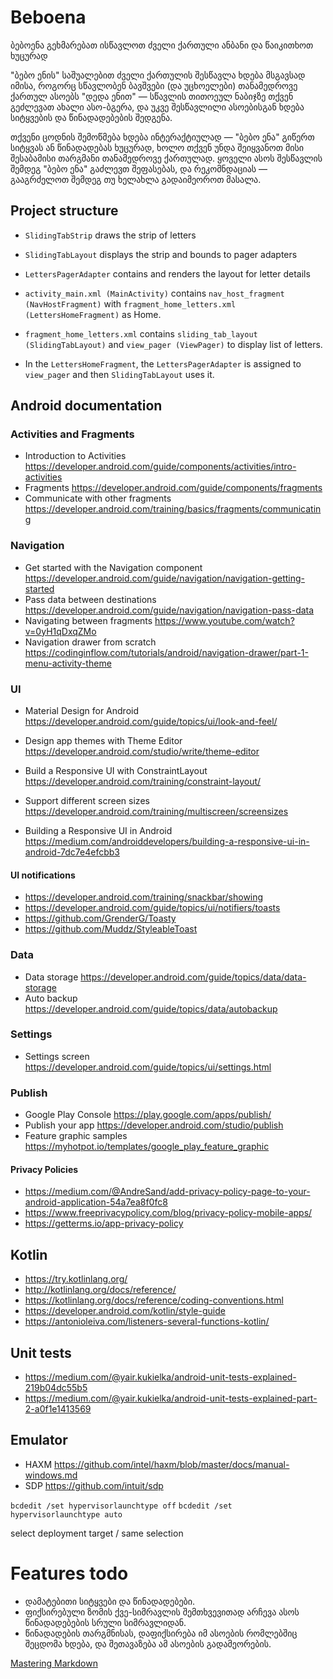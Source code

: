 # Beboena

ბებოენა გეხმარებათ ისწავლოთ ძველი ქართული ანბანი და წაიკითხოთ ხუცურად

"ბებო ენის" საშუალებით ძველი ქართულის შესწავლა ხდება მსგავსად იმისა, როგორც სწავლობენ ბავშვები (და უცხოელები) თანამედროვე ქართულ ასოებს "დედა ენით" — სწავლის თითოეულ ნაბიჯზე თქვენ გეძლევათ ახალი ასო-ბგერა, და უკვე შესწავლილი ასოებისგან ხდება სიტყვების და წინადადებების შედგენა.

თქვენი ცოდნის შემოწმება ხდება ინტერაქტიულად — "ბებო ენა" გიწერთ სიტყვას ან წინადადებას ხუცურად, ხოლო თქვენ უნდა შეიყვანოთ მისი შესაბამისი თარგმანი თანამედროვე ქართულად. ყოველი ასოს შესწავლის შემდეგ "ბებო ენა" გაძლევთ შეფასებას, და რეკომნდაციას — გააგრძელოთ შემდეგ თუ ხელახლა გადაიმეოროთ მასალა.

## Project structure

- `SlidingTabStrip` draws the strip of letters
- `SlidingTabLayout` displays the strip and bounds to pager adapters
- `LettersPagerAdapter` contains and renders the layout for letter details

- `activity_main.xml (MainActivity)` contains `nav_host_fragment (NavHostFragment)` with `fragment_home_letters.xml (LettersHomeFragment)` as Home.
- `fragment_home_letters.xml` contains `sliding_tab_layout (SlidingTabLayout)` and `view_pager (ViewPager)` to display list of letters.
- In the `LettersHomeFragment`, the `LettersPagerAdapter` is assigned to `view_pager` and then `SlidingTabLayout` uses it.

## Android documentation

### Activities and Fragments

- Introduction to Activities                    https://developer.android.com/guide/components/activities/intro-activities
- Fragments                                     https://developer.android.com/guide/components/fragments
- Communicate with other fragments              https://developer.android.com/training/basics/fragments/communicating

### Navigation

- Get started with the Navigation component     https://developer.android.com/guide/navigation/navigation-getting-started
- Pass data between destinations                https://developer.android.com/guide/navigation/navigation-pass-data
- Navigating between fragments                  https://www.youtube.com/watch?v=0yH1qDxqZMo
- Navigation drawer from scratch                https://codinginflow.com/tutorials/android/navigation-drawer/part-1-menu-activity-theme

### UI

- Material Design for Android                   https://developer.android.com/guide/topics/ui/look-and-feel/
- Design app themes with Theme Editor           https://developer.android.com/studio/write/theme-editor

- Build a Responsive UI with ConstraintLayout   https://developer.android.com/training/constraint-layout/

- Support different screen sizes                https://developer.android.com/training/multiscreen/screensizes
- Building a Responsive UI in Android           https://medium.com/androiddevelopers/building-a-responsive-ui-in-android-7dc7e4efcbb3

#### UI notifications

- https://developer.android.com/training/snackbar/showing
- https://developer.android.com/guide/topics/ui/notifiers/toasts
- https://github.com/GrenderG/Toasty
- https://github.com/Muddz/StyleableToast

### Data

- Data storage                                  https://developer.android.com/guide/topics/data/data-storage
- Auto backup                                   https://developer.android.com/guide/topics/data/autobackup

### Settings

- Settings screen                               https://developer.android.com/guide/topics/ui/settings.html

### Publish

- Google Play Console                           https://play.google.com/apps/publish/
- Publish your app                              https://developer.android.com/studio/publish
- Feature graphic samples                       https://myhotpot.io/templates/google_play_feature_graphic

#### Privacy Policies

- https://medium.com/@AndreSand/add-privacy-policy-page-to-your-android-application-54a7ea8f0fc8
- https://www.freeprivacypolicy.com/blog/privacy-policy-mobile-apps/
- https://getterms.io/app-privacy-policy


Kotlin
------------------------------
- https://try.kotlinlang.org/
- http://kotlinlang.org/docs/reference/
- https://kotlinlang.org/docs/reference/coding-conventions.html
- https://developer.android.com/kotlin/style-guide
- https://antonioleiva.com/listeners-several-functions-kotlin/


Unit tests
------------------------------
- https://medium.com/@yair.kukielka/android-unit-tests-explained-219b04dc55b5
- https://medium.com/@yair.kukielka/android-unit-tests-explained-part-2-a0f1e1413569


Emulator
------------------------------
- HAXM  https://github.com/intel/haxm/blob/master/docs/manual-windows.md
- SDP   https://github.com/intuit/sdp

`bcdedit /set hypervisorlaunchtype off`
`bcdedit /set hypervisorlaunchtype auto`

select deployment target / same selection


Features todo
==============================

- დამატებითი სიტყვები და წინადადებები.
- ფიქსირებული ზომის ქვე-სიმრავლის შემთხვევითად არჩევა ასოს წინადადებების სრული სიმრავლიდან.
- წინადადების თარგმნისას, დაფიქსირება იმ ასოების რომლებშიც შეცდომა ხდება, და შეთავაზება ამ ასოების გადამეორების.


[Mastering Markdown](https://guides.github.com/features/mastering-markdown/)   